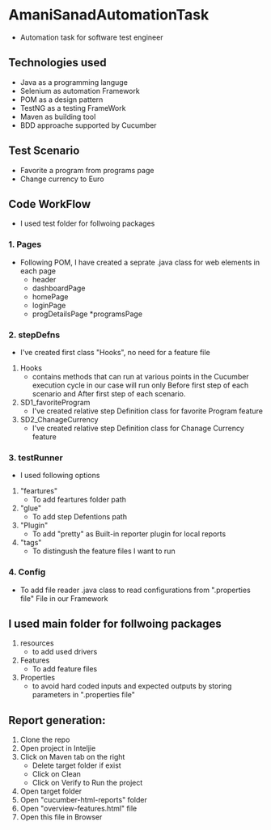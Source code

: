 # AmaniSanadAutomationTask
- Automation task for software test engineer

## Technologies  used
* Java as a programming languge
* Selenium as automation Framework
* POM as a design pattern
* TestNG as a testing FrameWork
* Maven as building tool
* BDD approache supported by Cucumber 

## Test Scenario
   -  Favorite a program from programs page
   -  Change currency to Euro
   
## Code WorkFlow 
  - I used test folder for follwoing packages 
### 1. Pages
   - Following POM, I have created a seprate .java class for web elements in each page 
      * header
      * dashboardPage
      * homePage
      * loginPage
      * progDetailsPage
      *programsPage
### 2. stepDefns
- I've created first class "Hooks", no need for a feature file
1. Hooks
    - contains methods that can run at various points in the Cucumber execution cycle in our case will run only Before first step of each scenario and After first step of each scenario. 
2. SD1_favoriteProgram 
     - I've created relative step Definition class for favorite Program feature 
3. SD2_ChanageCurrency
     - I've created relative step Definition class for Chanage Currency feature 
### 3. testRunner
- I used following options 
1. "feartures"
   - To add feartures folder path
2. "glue"
   - To add step Defentions path
3. "Plugin"
   - To add "pretty" as Built-in reporter plugin for local reports 
 4. "tags"
    - To distingush the feature files I want to run
### 4. Config
- To add file reader .java class to read configurations from ".properties file" File in our Framework 

## I used main folder for follwoing packages 
 1. resources
     - to add used drivers
 2. Features 
     - To add feature files
 3. Properties 
     - to avoid hard coded inputs and expected outputs by storing parameters in ".properties file"
## Report generation: 
1. Clone the repo 
2. Open project in Inteljie 
3. Click on Maven tab on the right
   - Delete target folder if exist 
   - Click on Clean
   - Click on Verify to Run the project 
4. Open target folder 
5. Open  "cucumber-html-reports" folder 
6. Open   "overview-features.html" file 
7. Open this file in Browser
